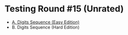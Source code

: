 # Testing Round #15 (Unrated)

- [A. Digits Sequence (Easy Edition)](https://github.com/wingkwong/competitive-programming/blob/master/codeforces/contests/1177/A.cpp)
- B. Digits Sequence (Hard Edition)